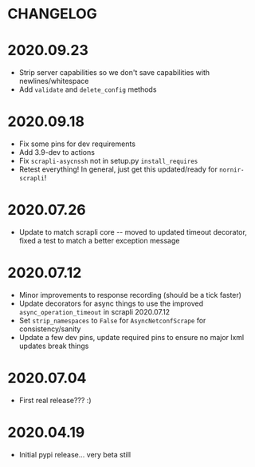 CHANGELOG
=========

# 2020.09.23
- Strip server capabilities so we don't save capabilities with newlines/whitespace
- Add `validate` and `delete_config` methods

# 2020.09.18
- Fix some pins for dev requirements
- Add 3.9-dev to actions
- Fix `scrapli-asycnssh` not in setup.py `install_requires`
- Retest everything! In general, just get this updated/ready for `nornir-scrapli`!

# 2020.07.26
- Update to match scrapli core -- moved to updated timeout decorator, fixed a test to match a better exception message

# 2020.07.12
- Minor improvements to response recording (should be a tick faster)
- Update decorators for async things to use the improved `async_operation_timeout` in scrapli 2020.07.12
- Set `strip_namespaces` to `False` for `AsyncNetconfScrape` for consistency/sanity
- Update a few dev pins, update required pins to ensure no major lxml updates break things

# 2020.07.04
- First real release??? :)

# 2020.04.19
- Initial pypi release... very beta still
